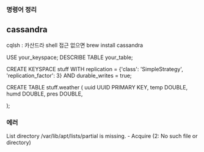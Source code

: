 ### 명령어 정리

## cassandra

cqlsh <host> <port> : 카산드라 shell 접근 없으면 brew install cassandra

USE your_keyspace;
DESCRIBE TABLE your_table;

CREATE KEYSPACE stuff
WITH replication = {'class': 'SimpleStrategy', 'replication_factor': 3}
AND durable_writes = true;

CREATE TABLE stuff.weather (
uuid UUID PRIMARY KEY,
temp DOUBLE,
humd DOUBLE,
pres DOUBLE,

);

### 에러

List directory /var/lib/apt/lists/partial is missing. - Acquire (2: No such file or directory)
